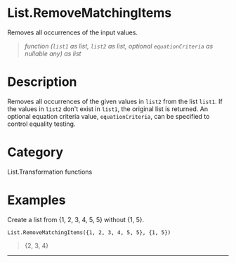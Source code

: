 ﻿# List.RemoveMatchingItems
Removes all occurrences of the input values.
> _function (<code>list1</code> as list, <code>list2</code> as list, optional <code>equationCriteria</code> as nullable any) as list_
# Description 
Removes all occurrences of the given values in <code>list2</code> from the list <code>list1</code>. If the values in <code>list2</code> don't exist in <code>list1</code>, the original list is returned.
    An optional equation criteria value, <code>equationCriteria</code>, can be specified to control equality testing. 

# Category 
List.Transformation functions
# Examples 
Create a list from {1, 2, 3, 4, 5, 5} without {1, 5}.
```
List.RemoveMatchingItems({1, 2, 3, 4, 5, 5}, {1, 5})
```
> {2, 3, 4}
***
